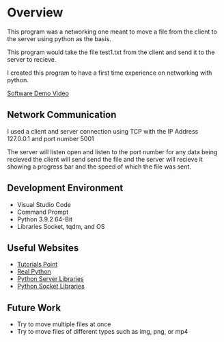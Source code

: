 # Overview

This program was a networking one meant to move a file from the client to the server using python as the basis.

This program would take the file test1.txt from the client and send it to the server to recieve.

I created this program to have a first time experience on networking with python.

[Software Demo Video](https://youtu.be/LE7Z-Vm8B2Y)

## Network Communication

I used a client and server connection using TCP with the IP Address 127.0.0.1 and port number 5001

The server will listen open and listen to the port number for any data being recieved the client will send send the file and the server will recieve it showing a progress bar and the speed of which the file was sent.

## Development Environment

* Visual Studio Code
* Command Prompt
* Python 3.9.2 64-Bit
* Libraries Socket, tqdm, and OS

## Useful Websites

* [Tutorials Point](https://www.tutorialspoint.com/python/python_networking.htm)
* [Real Python](https://realpython.com/python-sockets/)
* [Python Server Libraries](https://docs.python.org/3.6/library/socketserver.html)
* [Python Socket Libraries](https://docs.python.org/3.6/library/socket.html)

## Future Work

* Try to move multiple files at once
* Try to move files of different types such as img, png, or mp4
